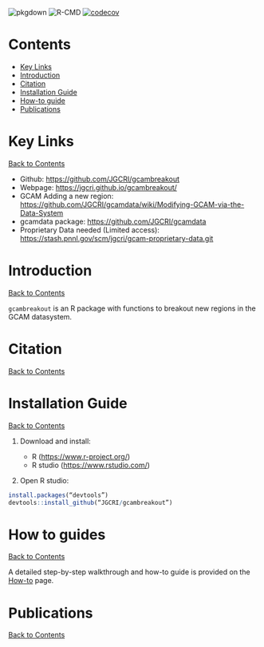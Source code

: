 <!-- badges: start -->
![pkgdown](https://github.com/JGCRI/gcambreakout/workflows/pkgdown/badge.svg)
![R-CMD](https://github.com/JGCRI/gcambreakout/workflows/R-CMD/badge.svg)
[![codecov](https://codecov.io/gh/JGCRI/gcambreakout/branch/main/graph/badge.svg?token=G36I8JU3HR)](https://codecov.io/gh/JGCRI/gcambreakout)
<!-- badges: end -->

<!-- ------------------------>
<!-- ------------------------>
# <a name="Contents"></a>Contents
<!-- ------------------------>
<!-- ------------------------>

- [Key Links](#KeyLinks)
- [Introduction](#Introduction)
- [Citation](#Citation)
- [Installation Guide](#InstallGuide)
- [How-to guide](#howto) 
- [Publications](#Publications)

<!-- ------------------------>
<!-- ------------------------>
# <a name="KeyLinks"></a>Key Links
<!-- ------------------------>
<!-- ------------------------>

[Back to Contents](#Contents)

- Github: https://github.com/JGCRI/gcambreakout
- Webpage: https://jgcri.github.io/gcambreakout/
- GCAM Adding a new region: https://github.com/JGCRI/gcamdata/wiki/Modifying-GCAM-via-the-Data-System
- gcamdata package: https://github.com/JGCRI/gcamdata
- Proprietary Data needed (Limited access): https://stash.pnnl.gov/scm/jgcri/gcam-proprietary-data.git

  
<!-- ------------------------>
<!-- ------------------------>
# <a name="Introduction"></a>Introduction
<!-- ------------------------>
<!-- ------------------------>

[Back to Contents](#Contents)

`gcambreakout` is an R package with functions to breakout new regions in the GCAM datasystem.


<!-- ------------------------>
<!-- ------------------------>
# <a name="Citation"></a>Citation
<!-- ------------------------>
<!-- ------------------------>

[Back to Contents](#Contents)


<!-- ------------------------>
<!-- ------------------------>
# <a name="InstallGuide"></a>Installation Guide
<!-- ------------------------>
<!-- ------------------------>

[Back to Contents](#Contents)

1. Download and install:
    - R (https://www.r-project.org/)
    - R studio (https://www.rstudio.com/)  
    
    
2. Open R studio:

```r
install.packages(“devtools”)
devtools::install_github(“JGCRI/gcambreakout”)
```

<!-- ------------------------>
<!-- ------------------------>
# <a name="keyfunctions"></a> How to guides
<!-- ------------------------>
<!-- ------------------------>

[Back to Contents](#Contents)

A detailed step-by-step walkthrough and how-to guide is provided on the [How-to](https://jgcri.github.io/gcambreakout/articles/breakout.html) page. 


<!-- ------------------------>
<!-- ------------------------>
# <a name="Publications"></a>Publications
<!-- ------------------------>
<!-- ------------------------>

[Back to Contents](#Contents)